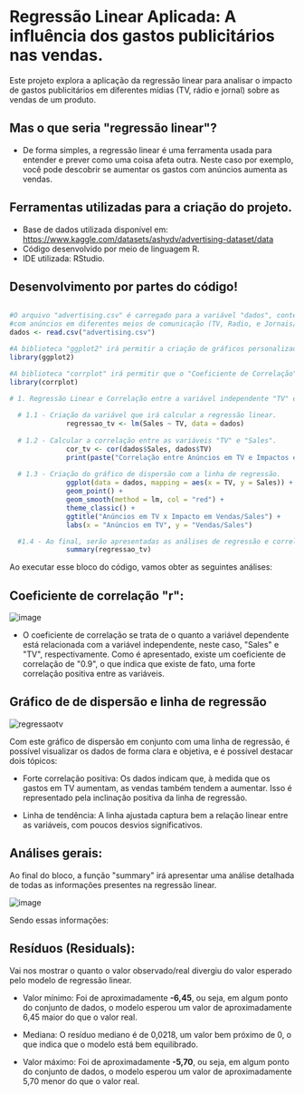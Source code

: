 # Regressão Linear Aplicada: A influência dos gastos publicitários nas vendas.

Este projeto explora a aplicação da regressão linear para analisar o impacto de gastos publicitários em diferentes mídias (TV, rádio e jornal) sobre as vendas de um produto.

Mas o que seria "regressão linear"? 
--------------------------------------------
- De forma simples, a regressão linear é uma ferramenta usada para entender e prever como uma coisa afeta outra. Neste caso por exemplo, você pode descobrir se aumentar os gastos com anúncios aumenta as vendas.

Ferramentas utilizadas para a criação do projeto.
--------------------------------------------------
- Base de dados utilizada disponível em: https://www.kaggle.com/datasets/ashydv/advertising-dataset/data
- Código desenvolvido por meio de linguagem R.
- IDE utilizada: RStudio.

Desenvolvimento por partes do código! 
-----------------------------------------------------------------
```r

#O arquivo "advertising.csv" é carregado para a variável "dados", contendo informações sobre os gastos
#com anúncios em diferentes meios de comunicação (TV, Radio, e Jornais/Newspaper), e como isso é diretamente relacionado com as Vendas (Sales).
dados <- read.csv("advertising.csv")

#A biblioteca "ggplot2" irá permitir a criação de gráficos personalizados para a análise.
library(ggplot2)

#A biblioteca "corrplot" irá permitir que o "Coeficiente de Correlação" das variáveis, sejam calculados. 
library(corrplot)

# 1. Regressão Linear e Correlação entre a variável independente "TV" e a variável dependente "Sales"
   
  # 1.1 - Criação da variável que irá calcular a regressão linear.
              regressao_tv <- lm(Sales ~ TV, data = dados)
      
  # 1.2 - Calcular a correlação entre as variáveis "TV" e "Sales".
              cor_tv <- cor(dados$Sales, dados$TV)
              print(paste("Correlação entre Anúncios em TV e Impactos em Vendas/Sales:", round(cor_tv, 2)))
      
  # 1.3 - Criação do gráfico de dispersão com a linha de regressão.
              ggplot(data = dados, mapping = aes(x = TV, y = Sales)) +
              geom_point() +
              geom_smooth(method = lm, col = "red") +
              theme_classic() +
              ggtitle("Anúncios em TV x Impacto em Vendas/Sales") +
              labs(x = "Anúncios em TV", y = "Vendas/Sales")

  #1.4 - Ao final, serão apresentadas as análises de regressão e correlação.
              summary(regressao_tv)

```
Ao executar esse bloco do código, vamos obter as seguintes análises:


Coeficiente de correlação "r":
-----------------------------------
![image](https://github.com/user-attachments/assets/7c90116b-2c84-4363-a599-2e9504f75433)

- O coeficiente de correlação se trata de o quanto a variável dependente está relacionada com a variável independente, neste caso, "Sales" e "TV", respectivamente. Como é apresentado, existe um coeficiente de correlação de "0.9", o que indica que existe de fato, uma forte correlação positiva entre as variáveis.

Gráfico de de dispersão e linha de regressão
----------------------------------------------------
 
 ![regressaotv](https://github.com/user-attachments/assets/c07486c5-edd6-4080-b9fb-12c9d32ea2ff)

Com este gráfico de dispersão em conjunto com uma linha de regressão, é possível visualizar os dados de forma clara e objetiva, e é possível destacar dois tópicos: 

- Forte correlação positiva: Os dados indicam que, à medida que os gastos em TV aumentam, as vendas também tendem a aumentar. Isso é representado pela inclinação positiva da linha de regressão.

- Linha de tendência: A linha ajustada captura bem a relação linear entre as variáveis, com poucos desvios significativos.

Análises gerais:
------------------------------------------------
Ao final do bloco, a função "summary" irá apresentar uma análise detalhada de todas as informações presentes na regressão linear.

![image](https://github.com/user-attachments/assets/8693fb94-56ff-43ef-867b-ae577b206ef4)

Sendo essas informações: 

Resíduos (Residuals):
------------------------
Vai nos mostrar o quanto o valor observado/real divergiu do valor esperado pelo modelo de regressão linear.

- Valor mínimo: Foi de aproximadamente **-6,45**, ou seja, em algum ponto do conjunto de dados, o modelo esperou um valor de aproximadamente 6,45 maior do que o valor real.

- Mediana: O resíduo mediano é de 0,0218, um valor bem próximo de 0, o que indica que o modelo está bem equilibrado.

- Valor máximo: Foi de aproximadamente **-5,70**, ou seja, em algum ponto do conjunto de dados, o modelo esperou um valor de aproximadamente 5,70 menor do que o valor real.




    




 


              
              














